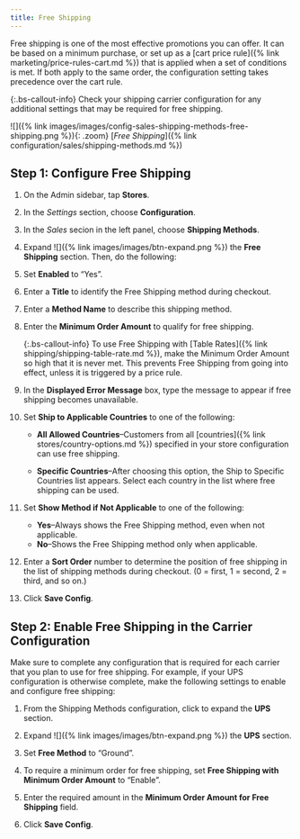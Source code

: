 ```yaml
---
title: Free Shipping
---
```


Free shipping is one of the most effective promotions you can offer. It can be based on a minimum purchase, or set up as a [cart price rule]({% link marketing/price-rules-cart.md %}) that is applied when a set of conditions is met. If both apply to the same order, the configuration setting takes precedence over the cart rule.

{:.bs-callout-info}
Check your shipping carrier configuration for any additional settings that may be required for free shipping.

![]({% link images/images/config-sales-shipping-methods-free-shipping.png %}){: .zoom}
[*Free Shipping*]({% link configuration/sales/shipping-methods.md %})

## Step 1: Configure Free Shipping

1.  On the Admin sidebar, tap **Stores**.

1.  In the _Settings_ section, choose **Configuration**.

1.  In the _Sales_ secion in the left panel, choose **Shipping Methods**.

1.  Expand ![]({% link images/images/btn-expand.png %}) the **Free Shipping** section. Then, do the following:

1.  Set **Enabled** to “Yes”.

1.  Enter a **Title** to identify the Free Shipping method during checkout.

1.  Enter a **Method Name** to describe this shipping method.

1.  Enter the **Minimum Order Amount** to qualify for free shipping.

    {:.bs-callout-info}
    To use Free Shipping with [Table Rates]({% link shipping/shipping-table-rate.md %}), make the Minimum Order Amount so high that it is never met. This prevents Free Shipping from going into effect, unless it is triggered by a price rule.

1.  In the **Displayed Error Message** box, type the message to appear if free shipping becomes unavailable.

1.  Set **Ship to Applicable Countries** to one of the following:
    
    * **All Allowed Countries**–Customers from all [countries]({% link stores/country-options.md %}) specified in your store configuration can use free shipping.

    * **Specific Countries**–After choosing this option, the Ship to Specific Countries list appears. Select each country in the list where free shipping can be used.

1.  Set **Show Method if Not Applicable** to one of the following:

    *  **Yes**–Always shows the Free Shipping method, even when not applicable.
    *  **No**–Shows the Free Shipping method only when applicable.

1.  Enter a **Sort Order** number to determine the position of free shipping in the list of shipping methods during checkout. (0 = first, 1 = second, 2 = third, and so on.)

1.  Click **Save Config**.

## Step 2: Enable Free Shipping in the Carrier Configuration

Make sure to complete any configuration that is required for each carrier that you plan to use for free shipping. For example, if your UPS configuration is otherwise complete, make the following settings to enable and configure free shipping:

1.  From the Shipping Methods configuration, click to expand the **UPS** section.

1.  Expand ![]({% link images/images/btn-expand.png %}) the **UPS** section.

1.  Set **Free Method** to “Ground”.

1.  To require a minimum order for free shipping, set **Free Shipping with Minimum Order Amount** to “Enable”.

1.  Enter the required amount in the **Minimum Order Amount for Free Shipping** field.

1.  Click **Save Config**.
